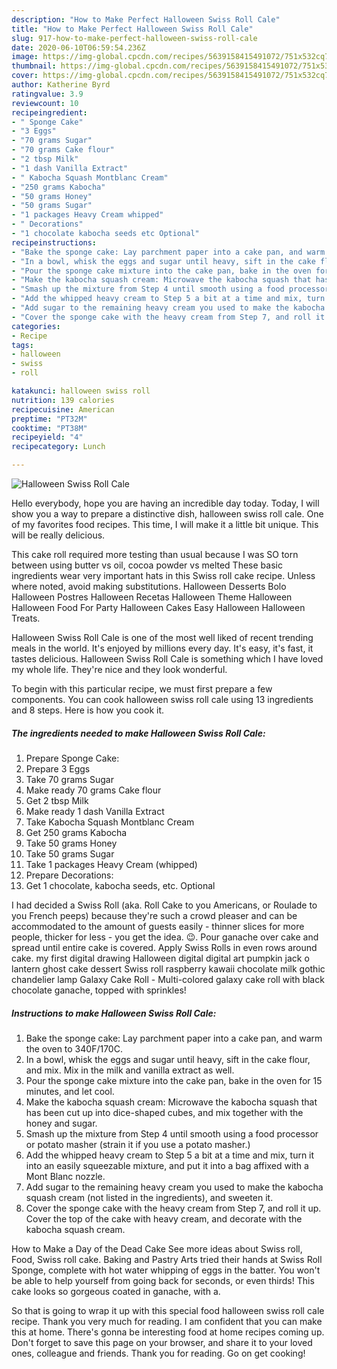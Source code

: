 ```yaml
---
description: "How to Make Perfect Halloween Swiss Roll Cale"
title: "How to Make Perfect Halloween Swiss Roll Cale"
slug: 917-how-to-make-perfect-halloween-swiss-roll-cale
date: 2020-06-10T06:59:54.236Z
image: https://img-global.cpcdn.com/recipes/5639158415491072/751x532cq70/halloween-swiss-roll-cale-recipe-main-photo.jpg
thumbnail: https://img-global.cpcdn.com/recipes/5639158415491072/751x532cq70/halloween-swiss-roll-cale-recipe-main-photo.jpg
cover: https://img-global.cpcdn.com/recipes/5639158415491072/751x532cq70/halloween-swiss-roll-cale-recipe-main-photo.jpg
author: Katherine Byrd
ratingvalue: 3.9
reviewcount: 10
recipeingredient:
- " Sponge Cake"
- "3 Eggs"
- "70 grams Sugar"
- "70 grams Cake flour"
- "2 tbsp Milk"
- "1 dash Vanilla Extract"
- " Kabocha Squash Montblanc Cream"
- "250 grams Kabocha"
- "50 grams Honey"
- "50 grams Sugar"
- "1 packages Heavy Cream whipped"
- " Decorations"
- "1 chocolate kabocha seeds etc Optional"
recipeinstructions:
- "Bake the sponge cake: Lay parchment paper into a cake pan, and warm the oven to 340F/170C."
- "In a bowl, whisk the eggs and sugar until heavy, sift in the cake flour, and mix. Mix in the milk and vanilla extract as well."
- "Pour the sponge cake mixture into the cake pan, bake in the oven for 15 minutes, and let cool."
- "Make the kabocha squash cream: Microwave the kabocha squash that has been cut up into dice-shaped cubes, and mix together with the honey and sugar."
- "Smash up the mixture from Step 4 until smooth using a food processor or potato masher (strain it if you use a potato masher.)"
- "Add the whipped heavy cream to Step 5 a bit at a time and mix, turn it into an easily squeezable mixture, and put it into a bag affixed with a Mont Blanc nozzle."
- "Add sugar to the remaining heavy cream you used to make the kabocha squash cream (not listed in the ingredients), and sweeten it."
- "Cover the sponge cake with the heavy cream from Step 7, and roll it up. Cover the top of the cake with heavy cream, and decorate with the kabocha squash cream."
categories:
- Recipe
tags:
- halloween
- swiss
- roll

katakunci: halloween swiss roll 
nutrition: 139 calories
recipecuisine: American
preptime: "PT32M"
cooktime: "PT38M"
recipeyield: "4"
recipecategory: Lunch

---
```



![Halloween Swiss Roll Cale](https://img-global.cpcdn.com/recipes/5639158415491072/751x532cq70/halloween-swiss-roll-cale-recipe-main-photo.jpg)

Hello everybody, hope you are having an incredible day today. Today, I will show you a way to prepare a distinctive dish, halloween swiss roll cale. One of my favorites food recipes. This time, I will make it a little bit unique. This will be really delicious.

This cake roll required more testing than usual because I was SO torn between using butter vs oil, cocoa powder vs melted These basic ingredients wear very important hats in this Swiss roll cake recipe. Unless where noted, avoid making substitutions. Halloween Desserts Bolo Halloween Postres Halloween Recetas Halloween Theme Halloween Halloween Food For Party Halloween Cakes Easy Halloween Halloween Treats.

Halloween Swiss Roll Cale is one of the most well liked of recent trending meals in the world. It's enjoyed by millions every day. It's easy, it's fast, it tastes delicious. Halloween Swiss Roll Cale is something which I have loved my whole life. They're nice and they look wonderful.


To begin with this particular recipe, we must first prepare a few components. You can cook halloween swiss roll cale using 13 ingredients and 8 steps. Here is how you cook it.

<!--inarticleads1-->

##### The ingredients needed to make Halloween Swiss Roll Cale:

1. Prepare  Sponge Cake:
1. Prepare 3 Eggs
1. Take 70 grams Sugar
1. Make ready 70 grams Cake flour
1. Get 2 tbsp Milk
1. Make ready 1 dash Vanilla Extract
1. Take  Kabocha Squash Montblanc Cream
1. Get 250 grams Kabocha
1. Take 50 grams Honey
1. Take 50 grams Sugar
1. Take 1 packages Heavy Cream (whipped)
1. Prepare  Decorations:
1. Get 1 chocolate, kabocha seeds, etc. Optional


I had decided a Swiss Roll (aka. Roll Cake to you Americans, or Roulade to you French peeps) because they&#39;re such a crowd pleaser and can be accommodated to the amount of guests easily - thinner slices for more people, thicker for less - you get the idea. 😉. Pour ganache over cake and spread until entire cake is covered. Apply Swiss Rolls in even rows around cake. my first digital drawing Halloween digital digital art pumpkin jack o lantern ghost cake dessert Swiss roll raspberry kawaii chocolate milk gothic chandelier lamp Galaxy Cake Roll - Multi-colored galaxy cake roll with black chocolate ganache, topped with sprinkles! 

<!--inarticleads2-->

##### Instructions to make Halloween Swiss Roll Cale:

1. Bake the sponge cake: Lay parchment paper into a cake pan, and warm the oven to 340F/170C.
1. In a bowl, whisk the eggs and sugar until heavy, sift in the cake flour, and mix. Mix in the milk and vanilla extract as well.
1. Pour the sponge cake mixture into the cake pan, bake in the oven for 15 minutes, and let cool.
1. Make the kabocha squash cream: Microwave the kabocha squash that has been cut up into dice-shaped cubes, and mix together with the honey and sugar.
1. Smash up the mixture from Step 4 until smooth using a food processor or potato masher (strain it if you use a potato masher.)
1. Add the whipped heavy cream to Step 5 a bit at a time and mix, turn it into an easily squeezable mixture, and put it into a bag affixed with a Mont Blanc nozzle.
1. Add sugar to the remaining heavy cream you used to make the kabocha squash cream (not listed in the ingredients), and sweeten it.
1. Cover the sponge cake with the heavy cream from Step 7, and roll it up. Cover the top of the cake with heavy cream, and decorate with the kabocha squash cream.


How to Make a Day of the Dead Cake See more ideas about Swiss roll, Food, Swiss roll cake. Baking and Pastry Arts tried their hands at Swiss Roll Sponge, complete with hot water whipping of eggs in the batter. You won&#39;t be able to help yourself from going back for seconds, or even thirds! This cake looks so gorgeous coated in ganache, with a. 

So that is going to wrap it up with this special food halloween swiss roll cale recipe. Thank you very much for reading. I am confident that you can make this at home. There's gonna be interesting food at home recipes coming up. Don't forget to save this page on your browser, and share it to your loved ones, colleague and friends. Thank you for reading. Go on get cooking!
